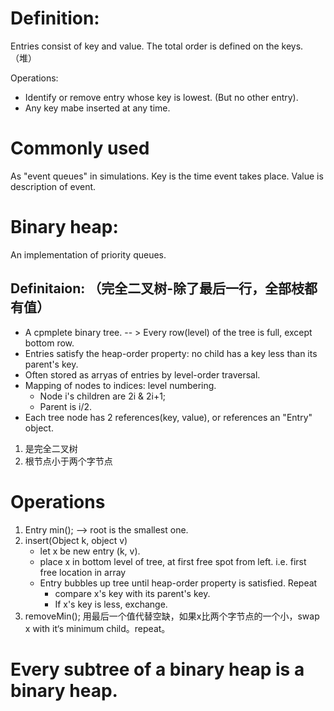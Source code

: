 # Definition:
Entries consist of key and value.
The total order is defined on the keys. 
（堆）

Operations: 
* Identify or remove entry whose key is lowest. (But no other entry).
* Any key mabe inserted at any time.

# Commonly used
As "event queues" in simulations. Key is the time event takes place. Value is description of event.

# Binary heap:
An implementation of priority queues.
## Definitaion: （完全二叉树-除了最后一行，全部枝都有值）
* A cpmplete binary tree. -- > Every row(level) of the tree is full, except bottom row.
* Entries satisfy the heap-order property:
no child has a key less than its parent's key.
* Often stored as arryas of entries by level-order traversal.
* Mapping of nodes to indices: level numbering.
    * Node i's children are 2i & 2i+1;
    * Parent is i/2.
* Each tree node has 2 references(key, value), or references an "Entry" object. 
1. 是完全二叉树
2. 根节点小于两个字节点

# Operations
1. Entry min(); --> root is the smallest one.
2. insert(Object k, object v)
    * let x be new entry (k, v).
    * place x in bottom level of tree, at first free spot from left. i.e. first free location in array
    * Entry bubbles up tree until heap-order property is satisfied.
         Repeat
        * compare x's key with its parent's key. 
        * If x's key is less, exchange.
3. removeMin();
    用最后一个值代替空缺，如果x比两个字节点的一个小，swap x with it‘s minimum child。repeat。

# Every subtree of a binary heap is a binary heap.


